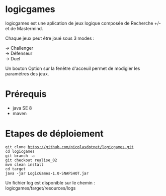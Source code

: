 # logicgames

logicgames est une aplication de jeux logique composée de Recherche +/- et de Mastermind.  

Chaque jeux peut être joué sous 3 modes :   

-> Challenger  
-> Défenseur   
-> Duel

Un bouton Option sur la fenêtre d'acceuil permet de modigier les paramétres des jeux.  


# Prérequis

- java SE 8
- maven

# Etapes de déploiement

<code>git clone https://github.com/nicolasdotnet/logicgames.git</code>  
<code>cd logicgames</code>   
<code>git branch -a</code>   
<code>git checkout realise_02</code>   
<code>mvn clean install</code>   
<code>cd target</code>   
<code>java -jar LogicGames-1.0-SNAPSHOT.jar</code>   


Un fichier log est disponible sur le chemin : logicgames/target/resources/logs  
